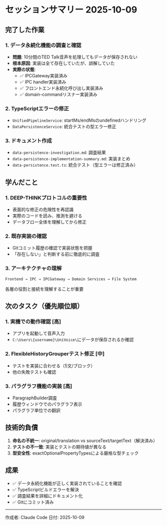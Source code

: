 # セッションサマリー 2025-10-09

## 完了した作業

### 1. データ永続化機能の調査と確認
- **問題**: 10分間のTED Talk音声を処理してもデータが保存されない
- **根本原因**: 実装は全て存在していたが、誤解していた
- **実際の状態**:
  - ✅ IPCGateway実装済み
  - ✅ IPC handler実装済み 
  - ✅ フロントエンド永続化呼び出し実装済み
  - ✅ domain-commandリスナー実装済み

### 2. TypeScriptエラーの修正
- `UnifiedPipelineService`: startMs/endMsのundefinedハンドリング
- `DataPersistenceService`: 統合テストの型エラー修正

### 3. ドキュメント作成
- `data-persistence-investigation.md`: 調査結果
- `data-persistence-implementation-summary.md`: 実装まとめ
- `data-persistence.test.ts`: 統合テスト（型エラーは修正済み）

## 学んだこと

### 1. DEEP-THINKプロトコルの重要性
- 表面的な修正の危険性を再認識
- 実際のコードを読み、推測を避ける
- データフロー全体を理解してから修正

### 2. 既存実装の確認
- Gitコミット履歴の確認で実装状態を把握
- 「存在しない」と判断する前に徹底的に調査

### 3. アーキテクチャの理解
```
Frontend → IPC → IPCGateway → Domain Services → File System
```
各層の役割と接続を理解することが重要

## 次のタスク（優先順位順）

### 1. 実機での動作確認 [高]
- アプリを起動して音声入力
- `C:\Users\{username}\UniVoice\`にデータが保存されるか確認

### 2. FlexibleHistoryGrouperテスト修正 [中]
- テストを実装に合わせる（5文/ブロック）
- 他の失敗テストも確認

### 3. パラグラフ機能の実装 [高]
- ParagraphBuilder調査
- 履歴ウィンドウでのパラグラフ表示
- パラグラフ単位での翻訳

## 技術的負債

1. **命名の不統一**: original/translation vs sourceText/targetText（解決済み）
2. **テストの不一致**: 実装とテストの期待値が異なる
3. **型安全性**: exactOptionalPropertyTypesによる厳格な型チェック

## 成果

- ✅ データ永続化機能が正しく実装されていることを確認
- ✅ TypeScriptビルドエラーを解決
- ✅ 調査結果を詳細にドキュメント化
- ✅ Gitにコミット済み

---

作成者: Claude Code
日付: 2025-10-09